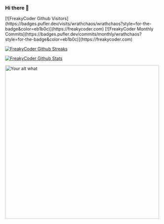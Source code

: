 ### Hi there 👋 


<p>
  <a>
[![FreakyCoder Github Visitors](https://badges.pufler.dev/visits/wrathchaos/wrathchaos?style=for-the-badge&color=eb1b0c)](https://freakycoder.com)
  </a>
  <a>
[![FreakyCoder Monthly Commits](https://badges.pufler.dev/commits/monthly/wrathchaos?style=for-the-badge&color=eb1b0c)](https://freakycoder.com)
  </a>
 </p>


[![FreakyCoder Github Streaks](https://github-readme-streak-stats.herokuapp.com/?user=wrathchaos&fire=eb1b0c&ring=eb1b0c&currStreakLabel=eb1b0c)](https://freakycoder.com)

[![FreakyCoder Github Stats](https://github-readme-stats.vercel.app/api?username=wrathchaos&show_icons=true&count_private=true&include_all_commits=true&title_color=eb1b0c&icon_color=eb1b0c)](https://freakycoder.com)

[<img src="https://readme-spotify-status.wrathchaos.vercel.app/api/run-spotify-status" alt="Your alt what" width="500" />](https://freakycoder.com)
